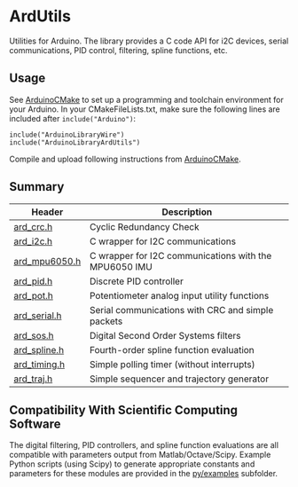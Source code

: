 # ArdUtils

Utilities for Arduino. The library provides a C code API for i2C devices, serial communications, PID control, filtering, spline functions, etc.

## Usage

See [ArduinoCMake](https://www.github.com/ChisholmKyle/ArduinoCMake) to set up a programming and toolchain environment for your Arduino. In your CMakeFileLists.txt, make sure the following lines are included after `include("Arduino")`:

    include("ArduinoLibraryWire")
    include("ArduinoLibraryArdUtils")

Compile and upload following instructions from [ArduinoCMake](https://www.github.com/ChisholmKyle/ArduinoCMake).

## Summary

| Header | Description |
| ------ | ----------- |
| [ard_crc.h](include/ard_crc.h) | Cyclic Redundancy Check |
| [ard_i2c.h](include/ard_i2c.h) | C wrapper for I2C communications |
| [ard_mpu6050.h](include/mpu_6050.h) | C wrapper for I2C communications with the MPU6050 IMU |
| [ard_pid.h](include/ard_pid.h) | Discrete PID controller |
| [ard_pot.h](include/ard_pot.h) | Potentiometer analog input utility functions |
| [ard_serial.h](include/ard_serial.h) | Serial communications with CRC and simple packets |
| [ard_sos.h](include/ard_sos.h) | Digital Second Order Systems filters |
| [ard_spline.h](include/ard_spline.h) | Fourth-order spline function evaluation |
| [ard_timing.h](include/ard_timing.h) | Simple polling timer (without interrupts) |
| [ard_traj.h](include/ard_traj.h) | Simple sequencer and trajectory generator |

## Compatibility With Scientific Computing Software

The digital filtering, PID controllers, and spline function evaluations are all compatible with parameters output from Matlab/Octave/Scipy. Example Python scripts (using Scipy) to generate appropriate constants and parameters for these modules are provided in the [py/examples](py/examples) subfolder.
